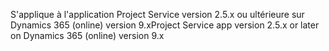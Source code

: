 <span data-ttu-id="7ca20-101">S'applique à l'application Project Service version 2.5.x ou ultérieure sur Dynamics 365 (online) version 9.x</span><span class="sxs-lookup"><span data-stu-id="7ca20-101">Project Service app version 2.5.x or later on Dynamics 365 (online) version 9.x</span></span>
